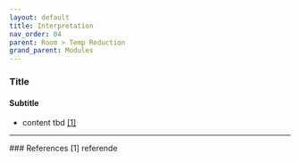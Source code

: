 ```yaml
---
layout: default
title: Interpretation
nav_order: 04
parent: Room > Temp Reduction
grand_parent: Modules
---
```


### Title
#### Subtitle
- content tbd <a href="#referencename">[1]</a>

<hr>
### References
<a id="referencename">[1]</a> referende <br>